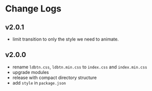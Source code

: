 # Change Logs

## v2.0.1

 - limit transition to only the style we need to animate.


## v2.0.0

 - rename `ldbtn.css`, `ldbtn.min.css` to `index.css` and `index.min.css`
 - upgrade modules
 - release with compact directory structure
 - add `style` in `package.json`

